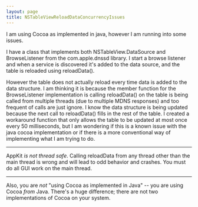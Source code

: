 ```yaml
---
layout: page
title: NSTableViewReloadDataConcurrencyIssues
---
```


I am using Cocoa as implemented in java, however I am running into some issues.

I have a class that implements both NSTableView.DataSource and BrowseListener from the com.apple.dnssd library.  I start a browse listener and when a service is discovered it's added to the data source, and the table is reloaded using reloadData().

However the table does not actually reload every time data is added to the data structure.  I am thinking it is because the member function for the BrowseListener implementation is calling reloadData() on the table is being called from multiple threads (due to multiple MDNS responses) and too frequent of calls are just ignore.  I know the data structure is being updated because the next call to reloadData() fills in the rest of the table.  I created a workaround function that only allows the table to be updated at most once every 50 milliseconds, but I am wondering if this is a known issue with the java cocoa implementation or if there is a more conventional way of implementing what I am trying to do.

----
AppKit *is not thread safe*. Calling reloadData from any thread other than the main thread is wrong and will lead to odd behavior and crashes. You must do all GUI work on the main thread.

----
Also, you are *not* "using Cocoa as implemented in Java" -- you are using Cocoa *from* Java.  There's a huge difference; there are not two implementations of Cocoa on your system.


